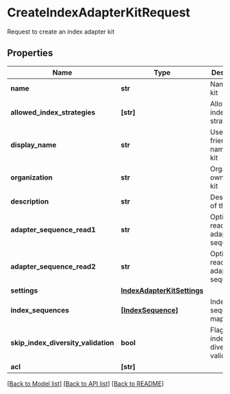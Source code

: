 # CreateIndexAdapterKitRequest

Request to create an index adapter kit

## Properties
Name | Type | Description | Notes
------------ | ------------- | ------------- | -------------
**name** | **str** | Name of the kit | 
**allowed_index_strategies** | **[str]** | Allowed index strategies | 
**display_name** | **str** | User-friendly name of the kit | [optional] 
**organization** | **str** | Organization owning the kit | [optional] 
**description** | **str** | Description of the kit | [optional] 
**adapter_sequence_read1** | **str** | Optional read 1 adapter sequence | [optional] 
**adapter_sequence_read2** | **str** | Optional read 2 adapter sequence | [optional] 
**settings** | [**IndexAdapterKitSettings**](IndexAdapterKitSettings.md) |  | [optional] 
**index_sequences** | [**[IndexSequence]**](IndexSequence.md) | Index sequence mappings | [optional] 
**skip_index_diversity_validation** | **bool** | Flag to skip index diversity validation | [optional] 
**acl** | **[str]** |  | [optional] 

[[Back to Model list]](../README.md#documentation-for-models) [[Back to API list]](../README.md#documentation-for-api-endpoints) [[Back to README]](../README.md)


